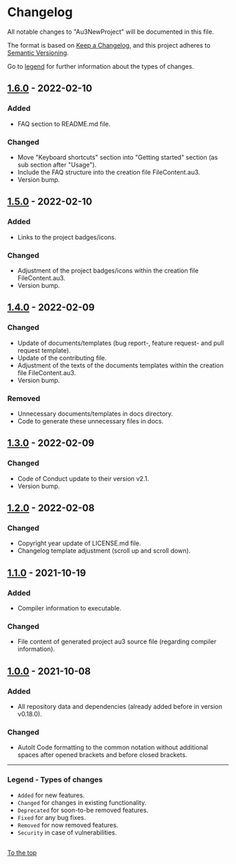 #####

# Changelog

All notable changes to "Au3NewProject" will be documented in this file.

The format is based on [Keep a Changelog](https://keepachangelog.com/en/1.0.0/),
and this project adheres to [Semantic Versioning](https://semver.org/spec/v2.0.0.html).

Go to [legend](#legend---types-of-changes) for further information about the types of changes.

## [1.6.0] - 2022-02-10

### Added

- FAQ section to README.md file.

### Changed

- Move "Keyboard shortcuts" section into "Getting started" section (as sub section after "Usage").
- Include the FAQ structure into the creation file FileContent.au3.
- Version bump.

## [1.5.0] - 2022-02-10

### Added

- Links to the project badges/icons.

### Changed

- Adjustment of the project badges/icons within the creation file FileContent.au3.
- Version bump.

## [1.4.0] - 2022-02-09

### Changed

- Update of documents/templates (bug report-, feature request- and pull request template).
- Update of the contributing file.
- Adjustment of the texts of the documents templates within the creation file FileContent.au3.
- Version bump.

### Removed

- Unnecessary documents/templates in docs directory.
- Code to generate these unnecessary files in docs.

## [1.3.0] - 2022-02-09

### Changed

- Code of Conduct update to their version v2.1.
- Version bump.

## [1.2.0] - 2022-02-08

### Changed

- Copyright year update of LICENSE.md file.
- Changelog template adjustment (scroll up and scroll down).

## [1.1.0] - 2021-10-19

### Added

- Compiler information to executable.

### Changed

- File content of generated project au3 source file (regarding compiler information).

## [1.0.0] - 2021-10-08

### Added

- All repository data and dependencies (already added before in version v0.18.0).

### Changed

- AutoIt Code formatting to the common notation without additional spaces after opened brackets and before closed brackets.

[1.6.0]: https://github.com/Sven-Seyfert/Au3NewProject/compare/v1.5.0...v1.6.0
[1.5.0]: https://github.com/Sven-Seyfert/Au3NewProject/compare/v1.4.0...v1.5.0
[1.4.0]: https://github.com/Sven-Seyfert/Au3NewProject/compare/v1.3.0...v1.4.0
[1.3.0]: https://github.com/Sven-Seyfert/Au3NewProject/compare/v1.2.0...v1.3.0
[1.2.0]: https://github.com/Sven-Seyfert/Au3NewProject/compare/v1.1.0...v1.2.0
[1.1.0]: https://github.com/Sven-Seyfert/Au3NewProject/compare/v1.0.0...v1.1.0
[1.0.0]: https://github.com/Sven-Seyfert/Au3NewProject/releases/tag/v1.0.0

---

### Legend - Types of changes

- `Added` for new features.
- `Changed` for changes in existing functionality.
- `Deprecated` for soon-to-be removed features.
- `Fixed` for any bug fixes.
- `Removed` for now removed features.
- `Security` in case of vulnerabilities.

##

[To the top](#)
